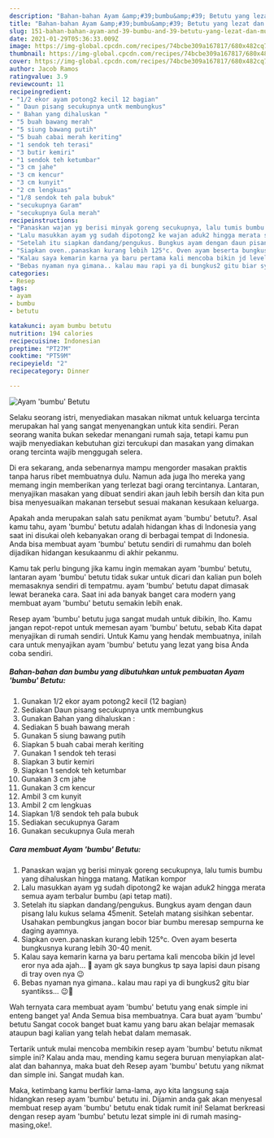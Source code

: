 ```yaml
---
description: "Bahan-bahan Ayam &amp;#39;bumbu&amp;#39; Betutu yang lezat dan Mudah Dibuat"
title: "Bahan-bahan Ayam &amp;#39;bumbu&amp;#39; Betutu yang lezat dan Mudah Dibuat"
slug: 151-bahan-bahan-ayam-and-39-bumbu-and-39-betutu-yang-lezat-dan-mudah-dibuat
date: 2021-01-29T05:36:33.009Z
image: https://img-global.cpcdn.com/recipes/74bcbe309a167817/680x482cq70/ayam-bumbu-betutu-foto-resep-utama.jpg
thumbnail: https://img-global.cpcdn.com/recipes/74bcbe309a167817/680x482cq70/ayam-bumbu-betutu-foto-resep-utama.jpg
cover: https://img-global.cpcdn.com/recipes/74bcbe309a167817/680x482cq70/ayam-bumbu-betutu-foto-resep-utama.jpg
author: Jacob Ramos
ratingvalue: 3.9
reviewcount: 11
recipeingredient:
- "1/2 ekor ayam potong2 kecil 12 bagian"
- " Daun pisang secukupnya untk membungkus"
- " Bahan yang dihaluskan "
- "5 buah bawang merah"
- "5 siung bawang putih"
- "5 buah cabai merah keriting"
- "1 sendok teh terasi"
- "3 butir kemiri"
- "1 sendok teh ketumbar"
- "3 cm jahe"
- "3 cm kencur"
- "3 cm kunyit"
- "2 cm lengkuas"
- "1/8 sendok teh pala bubuk"
- "secukupnya Garam"
- "secukupnya Gula merah"
recipeinstructions:
- "Panaskan wajan yg berisi minyak goreng secukupnya, lalu tumis bumbu yang dihaluskan hingga matang. Matikan kompor"
- "Lalu masukkan ayam yg sudah dipotong2 ke wajan aduk2 hingga merata semua ayam terbalur bumbu (api tetap mati)."
- "Setelah itu siapkan dandang/pengukus. Bungkus ayam dengan daun pisang lalu kukus selama 45menit. Setelah matang sisihkan sebentar. Usahakan pembungkus jangan bocor biar bumbu meresap sempurna ke daging ayamnya."
- "Siapkan oven..panaskan kurang lebih 125°c. Oven ayam beserta bungkusnya kurang lebih 30-40 menit."
- "Kalau saya kemarin karna ya baru pertama kali mencoba bikin jd level eror nya ada ajah... 🤭 ayam gk saya bungkus tp saya lapisi daun pisang di tray oven nya 😉"
- "Bebas nyaman nya gimana.. kalau mau rapi ya di bungkus2 gitu biar syantikss... 😉🤗"
categories:
- Resep
tags:
- ayam
- bumbu
- betutu

katakunci: ayam bumbu betutu 
nutrition: 194 calories
recipecuisine: Indonesian
preptime: "PT27M"
cooktime: "PT59M"
recipeyield: "2"
recipecategory: Dinner

---
```



![Ayam &#39;bumbu&#39; Betutu](https://img-global.cpcdn.com/recipes/74bcbe309a167817/680x482cq70/ayam-bumbu-betutu-foto-resep-utama.jpg)

Selaku seorang istri, menyediakan masakan nikmat untuk keluarga tercinta merupakan hal yang sangat menyenangkan untuk kita sendiri. Peran seorang  wanita bukan sekedar menangani rumah saja, tetapi kamu pun wajib menyediakan kebutuhan gizi tercukupi dan masakan yang dimakan orang tercinta wajib menggugah selera.

Di era  sekarang, anda sebenarnya mampu mengorder masakan praktis tanpa harus ribet membuatnya dulu. Namun ada juga lho mereka yang memang ingin memberikan yang terlezat bagi orang tercintanya. Lantaran, menyajikan masakan yang dibuat sendiri akan jauh lebih bersih dan kita pun bisa menyesuaikan makanan tersebut sesuai makanan kesukaan keluarga. 



Apakah anda merupakan salah satu penikmat ayam &#39;bumbu&#39; betutu?. Asal kamu tahu, ayam &#39;bumbu&#39; betutu adalah hidangan khas di Indonesia yang saat ini disukai oleh kebanyakan orang di berbagai tempat di Indonesia. Anda bisa membuat ayam &#39;bumbu&#39; betutu sendiri di rumahmu dan boleh dijadikan hidangan kesukaanmu di akhir pekanmu.

Kamu tak perlu bingung jika kamu ingin memakan ayam &#39;bumbu&#39; betutu, lantaran ayam &#39;bumbu&#39; betutu tidak sukar untuk dicari dan kalian pun boleh memasaknya sendiri di tempatmu. ayam &#39;bumbu&#39; betutu dapat dimasak lewat beraneka cara. Saat ini ada banyak banget cara modern yang membuat ayam &#39;bumbu&#39; betutu semakin lebih enak.

Resep ayam &#39;bumbu&#39; betutu juga sangat mudah untuk dibikin, lho. Kamu jangan repot-repot untuk memesan ayam &#39;bumbu&#39; betutu, sebab Kita dapat menyajikan di rumah sendiri. Untuk Kamu yang hendak membuatnya, inilah cara untuk menyajikan ayam &#39;bumbu&#39; betutu yang lezat yang bisa Anda coba sendiri.

<!--inarticleads1-->

##### Bahan-bahan dan bumbu yang dibutuhkan untuk pembuatan Ayam &#39;bumbu&#39; Betutu:

1. Gunakan 1/2 ekor ayam potong2 kecil (12 bagian)
1. Sediakan  Daun pisang secukupnya untk membungkus
1. Gunakan  Bahan yang dihaluskan :
1. Sediakan 5 buah bawang merah
1. Gunakan 5 siung bawang putih
1. Siapkan 5 buah cabai merah keriting
1. Gunakan 1 sendok teh terasi
1. Siapkan 3 butir kemiri
1. Siapkan 1 sendok teh ketumbar
1. Gunakan 3 cm jahe
1. Gunakan 3 cm kencur
1. Ambil 3 cm kunyit
1. Ambil 2 cm lengkuas
1. Siapkan 1/8 sendok teh pala bubuk
1. Sediakan secukupnya Garam
1. Gunakan secukupnya Gula merah




<!--inarticleads2-->

##### Cara membuat Ayam &#39;bumbu&#39; Betutu:

1. Panaskan wajan yg berisi minyak goreng secukupnya, lalu tumis bumbu yang dihaluskan hingga matang. Matikan kompor
1. Lalu masukkan ayam yg sudah dipotong2 ke wajan aduk2 hingga merata semua ayam terbalur bumbu (api tetap mati).
1. Setelah itu siapkan dandang/pengukus. Bungkus ayam dengan daun pisang lalu kukus selama 45menit. Setelah matang sisihkan sebentar. Usahakan pembungkus jangan bocor biar bumbu meresap sempurna ke daging ayamnya.
1. Siapkan oven..panaskan kurang lebih 125°c. Oven ayam beserta bungkusnya kurang lebih 30-40 menit.
1. Kalau saya kemarin karna ya baru pertama kali mencoba bikin jd level eror nya ada ajah... 🤭 ayam gk saya bungkus tp saya lapisi daun pisang di tray oven nya 😉
1. Bebas nyaman nya gimana.. kalau mau rapi ya di bungkus2 gitu biar syantikss... 😉🤗




Wah ternyata cara membuat ayam &#39;bumbu&#39; betutu yang enak simple ini enteng banget ya! Anda Semua bisa membuatnya. Cara buat ayam &#39;bumbu&#39; betutu Sangat cocok banget buat kamu yang baru akan belajar memasak ataupun bagi kalian yang telah hebat dalam memasak.

Tertarik untuk mulai mencoba membikin resep ayam &#39;bumbu&#39; betutu nikmat simple ini? Kalau anda mau, mending kamu segera buruan menyiapkan alat-alat dan bahannya, maka buat deh Resep ayam &#39;bumbu&#39; betutu yang nikmat dan simple ini. Sangat mudah kan. 

Maka, ketimbang kamu berfikir lama-lama, ayo kita langsung saja hidangkan resep ayam &#39;bumbu&#39; betutu ini. Dijamin anda gak akan menyesal membuat resep ayam &#39;bumbu&#39; betutu enak tidak rumit ini! Selamat berkreasi dengan resep ayam &#39;bumbu&#39; betutu lezat simple ini di rumah masing-masing,oke!.

